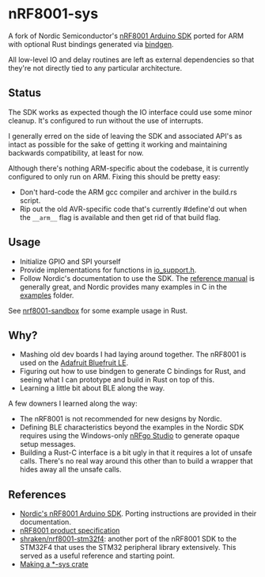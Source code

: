 # nRF8001-sys

A fork of Nordic Semiconductor's [nRF8001 Arduino SDK](https://github.com/NordicSemiconductor/ble-sdk-arduino)
ported for ARM with optional Rust bindings generated via [bindgen](https://github.com/rust-lang/rust-bindgen).

All low-level IO and delay routines are left as external dependencies so that they're not directly
tied to any particular architecture.

## Status

The SDK works as expected though the IO interface could use some minor cleanup. It's configured to
run without the use of interrupts.

I generally erred on the side of leaving the SDK and associated API's as intact as possible for the
sake of getting it working and maintaining backwards compatibility, at least for now.

Although there's nothing ARM-specific about the codebase, it is currently configured to only run on
ARM. Fixing this should be pretty easy:

* Don't hard-code the ARM gcc compiler and archiver in the build.rs script.
* Rip out the old AVR-specific code that's currently #define'd out when the `__arm__` flag is
available and then get rid of that build flag.

## Usage

* Initialize GPIO and SPI yourself
* Provide implementations for functions in [io\_support.h](libraries/BLE/io_support.h).
* Follow Nordic's documentation to use the SDK. The [reference manual](https://www.nordicsemi.com/-/media/DocLib/Other/Product_Spec/nRF8001PSv13.pdf)
is generally great, and Nordic provides many examples in C in the [examples](libraries/BLE/examples)
folder. 

See [nrf8001-sandbox](https://github.com/kesyog/nrf8001-sandbox) for some example usage in Rust.

## Why?

* Mashing old dev boards I had laying around together. The nRF8001 is used on the [Adafruit Bluefruit LE](https://www.adafruit.com/product/1697).
* Figuring out how to use bindgen to generate C bindings for Rust, and seeing what I can prototype
and build in Rust on top of this.
* Learning a little bit about BLE along the way.

A few downers I learned along the way:

* The nRF8001 is not recommended for new designs by Nordic.
* Defining BLE characteristics beyond the examples in the Nordic SDK requires using the Windows-only
[nRFgo Studio](https://www.nordicsemi.com/Software-and-tools/Development-Tools/nRFgo-Studio) to
generate opaque setup messages.
* Building a Rust-C interface is a bit ugly in that it requires a lot of unsafe calls. There's no
real way around this other than to build a wrapper that hides away all the unsafe calls.

## References

* [Nordic's nRF8001 Arduino SDK](https://github.com/NordicSemiconductor/ble-sdk-arduino). Porting
instructions are provided in their documentation.
* [nRF8001 product specification](https://www.nordicsemi.com/-/media/DocLib/Other/Product_Spec/nRF8001PSv13.pdf)
* [shraken/nrf8001-stm32f4](https://github.com/shraken/nrf8001-stm32f4): another port of the nRF8001
SDK to the STM32F4 that uses the STM32 peripheral library extensively. This served as a useful
reference and starting point.
* [Making a \*-sys crate](https://kornel.ski/rust-sys-crate)
